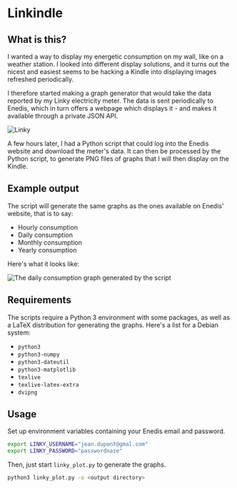 # Linkindle

## What is this?
I wanted a way to display my energetic consumption on my wall, like on a weather station. I looked into different display solutions, and it turns out the nicest and easiest seems to be hacking a Kindle into displaying images refreshed periodically.

I therefore started making a graph generator that would take the data reported by my Linky electricity meter. The data is sent periodically to Enedis, which in turn offers a webpage which displays it - and makes it available through a private JSON API.

![Linky](https://github.com/outadoc/linkindle/raw/master/assets/linky.jpg)

A few hours later, I had a Python script that could log into the Enedis website and download the meter's data. It can then be processed by the Python script, to generate PNG files of graphs that I will then display on the Kindle.

## Example output
The script will generate the same graphs as the ones available on Enedis' website, that is to say:

- Hourly consumption
- Daily consumption
- Monthly consumption
- Yearly consumption

Here's what it looks like:

![The daily consumption graph generated by the script](https://github.com/outadoc/linkindle/raw/master/assets/linky_days.png)

## Requirements
The scripts require a Python 3 environment with some packages, as well as a
LaTeX distribution for generating the graphs. Here's a list for a Debian system:

- `python3`
- `python3-numpy`
- `python3-dateutil`
- `python3-matplotlib`
- `texlive`
- `texlive-latex-extra`
- `dvipng`

## Usage
Set up environment variables containing your Enedis email and password.

```bash
export LINKY_USERNAME="jean.dupont@gmal.com"
export LINKY_PASSWORD="passwordnaze"
```

Then, just start `linky_plot.py` to generate the graphs.

```bash
python3 linky_plot.py -o <output directory>
```
